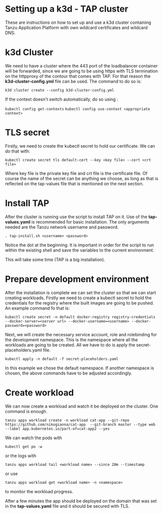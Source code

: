 # Setting up a k3d - TAP cluster

These are instructions on how to set up and use a k3d cluster containing Tanzu Application Platform with own wildcard certificates and wildcard DNS.   

# k3d Cluster

We need to have a cluster where the 443 port of the loadbalancer container will be forwarded, since we are going to be using https with TLS termination on the httpproxy of the contour that comes with TAP. For that reason the **k3d-cluster-config.yml** file can be used. The command to do so is:

``k3d cluster create --config k3d-cluster-config.yml``

If the context doesn't switch automatically, do so using :

``kubectl config get-contexts``
``kubectl config use-context <appropriate context>``

# TLS secret

 Firstly, we need to create the kubectl secret to hold our certificate. We can do that with:

``kubectl create secret tls default-cert --key <key file> --cert <crt file>``   

Where key file is the private key file and crt file is the certificate file. Of course the name of the secret can be anything we choose, as long as that is reflected on the tap-values file that is mentioned on the next section. 

# Install TAP

After the cluster is running use the script to install TAP on it. Use of the **tap-values.yaml** is recommended for basic installation. The only arguments needed are the Tanzu network username and password.

``. tap-install.sh <username> <password>``

Notice the dot at the beginning. It is important in order for the script to run within the existing shell and save the variables to the current environment. 

This will take some time (TAP is a big installation).

# Prepare development environment

After the installation is complete we can set the cluster so that we can start creating workloads. Firstly we need to create a kubectl secret to hold the credentials for the registry where the built images are going to be pushed. An example command fo that is:

```
kubectl create secret -n default docker-registry registry-credentials --docker-server=<server url> --docker-username=<username> --docker-password=<password>
```
Next, we will create the necessary service account, role and rolebinding for the development namespace. This is the namespace where all the workloads are going to be created. All we have to do is apply the secret-placeholders.yaml file. 

``kubectl apply -n default -f secret-placeholders.yaml``

In this example we chose the default namespace. If another namespace is chosen, the above commands have to be adjusted accordingly.

# Create workload

We can now create a workload and watch it be deployed on the cluster. One command is enough.

```
tanzu apps workload create -n workload cat-app --git-repo  https://github.com/nikogianna/cat-app  --git-branch master --type web --label app.kubernetes.io/part-of=cat-app2 --yes
```

We can watch the pods with
 
 ``kubectl get po -w`` 

or the logs with

 ``tanzu apps workload tail <workload name> --since 20m --timestamp``
  
  or use
 
   ``tanzu apps workload get <workload name> -n <namespace>``
 
   to monitor the workload progress.

After a few minutes the app should be deployed on the domain that was set in the **tap-values.yaml** file and it should be secured with TLS.

